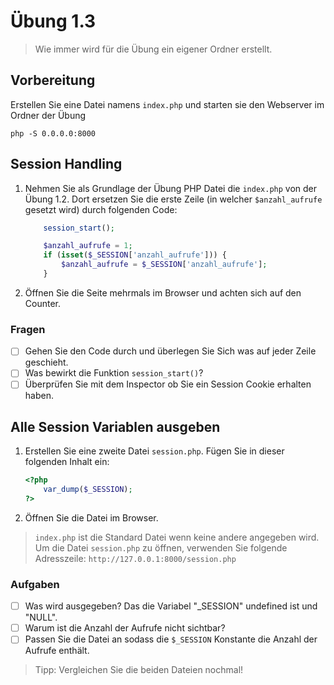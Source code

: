 # Übung 1.3 #

> Wie immer wird für die Übung ein eigener Ordner erstellt.

## Vorbereitung ##

Erstellen Sie eine Datei namens `index.php` und starten sie den Webserver im Ordner der Übung

```shell script
php -S 0.0.0.0:8000
```

## Session Handling ##

1. Nehmen Sie als Grundlage der Übung PHP Datei die `index.php` von der Übung 1.2.
Dort ersetzen Sie die erste Zeile (in welcher `$anzahl_aufrufe` gesetzt wird) durch folgenden Code:

    ```php
        session_start();
    
        $anzahl_aufrufe = 1;
        if (isset($_SESSION['anzahl_aufrufe'])) {
            $anzahl_aufrufe = $_SESSION['anzahl_aufrufe'];
        }
    ```

1. Öffnen Sie die Seite mehrmals im Browser und achten sich auf den Counter.

### Fragen ###

- [ ] Gehen Sie den Code durch und überlegen Sie Sich was auf jeder Zeile geschieht.
- [ ] Was bewirkt die Funktion `session_start()`?
- [ ] Überprüfen Sie mit dem Inspector ob Sie ein Session Cookie erhalten haben.

## Alle Session Variablen ausgeben ##

1. Erstellen Sie eine zweite Datei `session.php`. Fügen Sie in dieser folgenden Inhalt ein:

    ```php
    <?php
        var_dump($_SESSION);
    ?>
    ```

1. Öffnen Sie die Datei im Browser.

> `index.php` ist die Standard Datei wenn keine andere angegeben wird. Um die Datei `session.php` zu öffnen,
> verwenden Sie folgende Adresszeile: `http://127.0.0.1:8000/session.php`

### Aufgaben ###

- [ ] Was wird ausgegeben?
        Das die Variabel "_SESSION" undefined ist und "NULL".
- [ ] Warum ist die Anzahl der Aufrufe nicht sichtbar?
- [ ] Passen Sie die Datei an sodass die `$_SESSION` Konstante die Anzahl der Aufrufe enthält.

> Tipp: Vergleichen Sie die beiden Dateien nochmal!